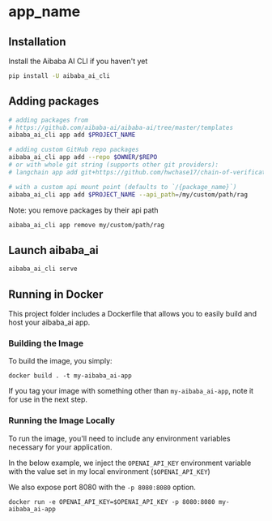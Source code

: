 # __app_name__

## Installation

Install the Aibaba AI CLI if you haven't yet

```bash
pip install -U aibaba_ai_cli
```

## Adding packages

```bash
# adding packages from 
# https://github.com/aibaba-ai/aibaba-ai/tree/master/templates
aibaba_ai_cli app add $PROJECT_NAME

# adding custom GitHub repo packages
aibaba_ai_cli app add --repo $OWNER/$REPO
# or with whole git string (supports other git providers):
# langchain app add git+https://github.com/hwchase17/chain-of-verification

# with a custom api mount point (defaults to `/{package_name}`)
aibaba_ai_cli app add $PROJECT_NAME --api_path=/my/custom/path/rag
```

Note: you remove packages by their api path

```bash
aibaba_ai_cli app remove my/custom/path/rag
```


## Launch aibaba_ai

```bash
aibaba_ai_cli serve
```

## Running in Docker

This project folder includes a Dockerfile that allows you to easily build and host your aibaba_ai app.

### Building the Image

To build the image, you simply:

```shell
docker build . -t my-aibaba_ai-app
```

If you tag your image with something other than `my-aibaba_ai-app`,
note it for use in the next step.

### Running the Image Locally

To run the image, you'll need to include any environment variables
necessary for your application.

In the below example, we inject the `OPENAI_API_KEY` environment
variable with the value set in my local environment
(`$OPENAI_API_KEY`)

We also expose port 8080 with the `-p 8080:8080` option.

```shell
docker run -e OPENAI_API_KEY=$OPENAI_API_KEY -p 8080:8080 my-aibaba_ai-app
```
